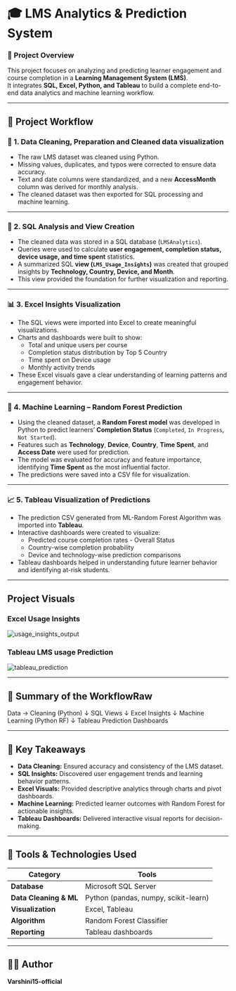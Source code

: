 # 🎓 LMS Analytics & Prediction System

### 📘 Project Overview
This project focuses on analyzing and predicting learner engagement and course completion in a **Learning Management System (LMS)**.  
It integrates **SQL, Excel, Python, and Tableau** to build a complete end-to-end data analytics and machine learning workflow.

---

## 🧠 Project Workflow

### 🧹 1. Data Cleaning, Preparation and Cleaned data visualization
- The raw LMS dataset was cleaned using Python.  
- Missing values, duplicates, and typos were corrected to ensure data accuracy.  
- Text and date columns were standardized, and a new **AccessMonth** column was derived for monthly analysis.  
- The cleaned dataset was then exported for SQL processing and machine learning.

---

### 🧮 2. SQL Analysis and View Creation
- The cleaned data was stored in a SQL database (`LMSAnalytics`).  
- Queries were used to calculate **user engagement, completion status, device usage, and time spent** statistics.  
- A summarized SQL **view (`LMS_Usage_Insights`)** was created that grouped insights by **Technology, Country, Device, and Month**.  
- This view provided the foundation for further visualization and reporting.

---

### 📊 3. Excel Insights Visualization
- The SQL views were imported into Excel to create meaningful visualizations.  
- Charts and dashboards were built to show:
  - Total and unique users per course   
  - Completion status distribution by Top 5 Country
  - Time spent on Device usage 
  - Monthly activity trends  
- These Excel visuals gave a clear understanding of learning patterns and engagement behavior.

---

### 🤖 4. Machine Learning – Random Forest Prediction
- Using the cleaned dataset, a **Random Forest model** was developed in Python to predict learners’ **Completion Status** (`Completed`, `In Progress`, `Not Started`).  
- Features such as **Technology**, **Device**, **Country**, **Time Spent**, and **Access Date** were used for prediction.  
- The model was evaluated for accuracy and feature importance, identifying **Time Spent** as the most influential factor.  
- The predictions were saved into a CSV file for visualization.

---

### 📈 5. Tableau Visualization of Predictions
- The prediction CSV generated from ML-Random Forest Algorithm was imported into **Tableau**.  
- Interactive dashboards were created to visualize:
  - Predicted course completion rates - Overall Status
  - Country-wise completion probability  
  - Device and technology-wise prediction comparisons   
- Tableau dashboards helped in understanding future learner behavior and identifying at-risk students.

---

## Project Visuals

### Excel Usage Insights
![usage_insights_output](usage_insights_output.png)

### Tableau LMS usage Prediction
![tableau_prediction](tableau_prediction.png)

---

## 🧾 Summary of the WorkflowRaw 

Data → Cleaning (Python)
↓
SQL Views
↓
Excel Insights
↓
Machine Learning (Python RF)
↓
Tableau Prediction Dashboards


---

## 🌟 Key Takeaways
- **Data Cleaning:** Ensured accuracy and consistency of the LMS dataset.  
- **SQL Insights:** Discovered user engagement trends and learning behavior patterns.  
- **Excel Visuals:** Provided descriptive analytics through charts and pivot dashboards.  
- **Machine Learning:** Predicted learner outcomes with Random Forest for actionable insights.  
- **Tableau Dashboards:** Delivered interactive visual reports for decision-making.

---

## 🧰 Tools & Technologies Used

| Category | Tools |
|-----------|--------|
| **Database** | Microsoft SQL Server |
| **Data Cleaning & ML** | Python (pandas, numpy, scikit-learn) |
| **Visualization** | Excel, Tableau |
| **Algorithm** | Random Forest Classifier |
| **Reporting** | Tableau dashboards |

---

## 🧑‍💻 Author
**Varshini15-official**



